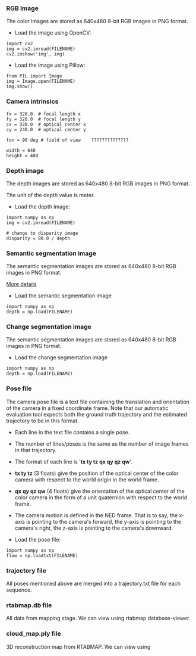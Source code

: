 ### RGB Image

The color images are stored as 640x480 8-bit RGB images in PNG format.

* Load the image using OpenCV: 
```
import cv2
img = cv2.imread(FILENAME)
cv2.imshow('img', img)
```

* Load the image using Pillow:
```
from PIL import Image
img = Image.open(FILENAME)
img.show()
```

### Camera intrinsics 
```
fx = 320.0  # focal length x
fy = 320.0  # focal length y
cx = 320.0  # optical center x
cy = 240.0  # optical center y

fov = 90 deg # field of view    ??????????????

width = 640
height = 480
```

### Depth image

The depth images are stored as 640x480 8-bit RGB images in PNG format. 

The unit of the depth value is meter. 

* Load the depth image:
```
import numpy as np
img = cv2.imread(FILENAME)

# change to disparity image
disparity = 80.0 / depth
```

### Semantic segmentation image

The semantic segmentation images are stored as 640x480 8-bit RGB images in PNG format.

[More details](https://github.com/microsoft/AirSim/blob/master/docs/image_apis.md#segmentation)

* Load the semantic segmentation image
```
import numpy as np
depth = np.load(FILENAME)
```

### Change segmentation image

The semantic segmentation images are stored as 640x480 8-bit RGB images in PNG format.


* Load the change segmentation image
```
import numpy as np
depth = np.load(FILENAME)
```

### Pose file

The camera pose file is a text file containing the translation and orientation of the camera in a fixed coordinate frame. Note that our automatic evaluation tool expects both the ground truth trajectory and the estimated trajectory to be in this format. 

* Each line in the text file contains a single pose.

* The number of lines/poses is the same as the number of image frames in that trajectory. 

* The format of each line is '**tx ty tz qx qy qz qw**'. 

* **tx ty tz** (3 floats) give the position of the optical center of the color camera with respect to the world origin in the world frame.

* **qx qy qz qw** (4 floats) give the orientation of the optical center of the color camera in the form of a unit quaternion with respect to the world frame. 

* The camera motion is defined in the NED frame. That is to say, the x-axis is pointing to the camera's forward, the y-axis is pointing to the camera's right, the z-axis is pointing to the camera's downward. 

* Load the pose file:
```
import numpy as np
flow = np.loadtxt(FILENAME)
```

### trajectory file

All poses mentioned above are merged into a trajectory.txt file for each sequence.

### rtabmap.db file

All data from mapping stage. We can view using rtabmap database-viewer.

### cloud_map.ply file

3D reconstruction map from RTABMAP. We can view using 
